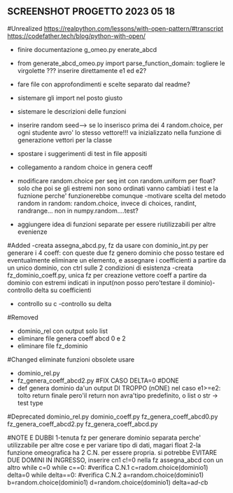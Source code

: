 ## SCREENSHOT PROGETTO 2023 05 18

#Unrealized
https://realpython.com/lessons/with-open-pattern/#transcript
https://codefather.tech/blog/python-with-open/
- finire documentazione g_omeo.py enerate_abcd 
- from generate_abcd_omeo.py import parse_function_domain: togliere le virgolette ??? inserire direttamente e1 ed e2?
- fare file con approfondimenti e scelte separato dal readme?
- sistemare gli import nel posto giusto
- sistemare le descrizioni delle funzioni
- inserire random seed--> se lo inserisco prima dei 4 random.choice, per ogni studente avro' lo stesso vettore!!!
	va inizializzato nella funzione di generazione vettori per la classe
- spostare i suggerimenti di test in file appositi
- collegamento a random choice in genera ceoff

- modificare random.choice per seq int con random.uniform per float? solo che poi se gli estremi 
	non sono ordinati vanno cambiati i test e la fuznione perche' funzionerebbe comunque
-motivare scelta del metodo random in random: random.choice, invece di choices, randint, randrange...
                                  non in numpy.random....test?
- aggiungere idea di funzioni separate per essere riutilizzabili per altre evenienze

#Added
-creata assegna_abcd.py, fz da usare con dominio_int.py per generare i 4 coeff: con queste due fz genero dominio che posso testare ed eventualmente 
 eliminare un elemento, e assegnare i coefficienti a partire da un unico dominio, con ctrl sulle 2 condizioni di esistenza
-creata fz_dominio_coeff.py, unica fz per creazione vettore coeff a partire da dominio con estremi indicati in input(non posso pero'testare il dominio)- controllo delta su coefficienti
- controllo su c
-controllo su delta

#Removed
- dominio_rel con output solo list
- eliminare file genera coeff abcd 0 e 2
- eliminare file fz_dominio

#Changed
eliminate funzioni obsolete
usare 
- dominio_rel.py
- fz_genera_coeff_abcd2.py #FIX CASO DELTA=0 #DONE
- def genera dominio da'un output DI TROPPO (nONE) nel caso e1>=e2: tolto return 
finale pero'il return non avra'tipo predefinito, o list o str -> test type

#Deprecated
dominio_rel.py
dominio_coeff.py
fz_genera_coeff_abcd0.py
fz_genera_coeff_abcd2.py
fz_genera_coeff_abcd.py

#NOTE E DUBBI
1-tenuta fz per generare dominio separata perche' utilizzabile per altre cose e per variare tipo di dati, magari float
2-la funzione omeografica ha 2 C.N. per essere propria. si potrebbe EVITARE DUE DOMINI IN INGRESSO, inserire cn1 c!=0 
 nella fz assegna_abcd con un altro while
	c=0
	while c==0:			#verifica C.N.1
		c=radom.choice(dominio1)
	delta=0
   	while delta==0:                 #verifica C.N.2
        	a=random.choice(dominio1)        
        	b=random.choice(dominio1)
        	d=random.choice(dominio1)
        	delta=a*d-c*b

